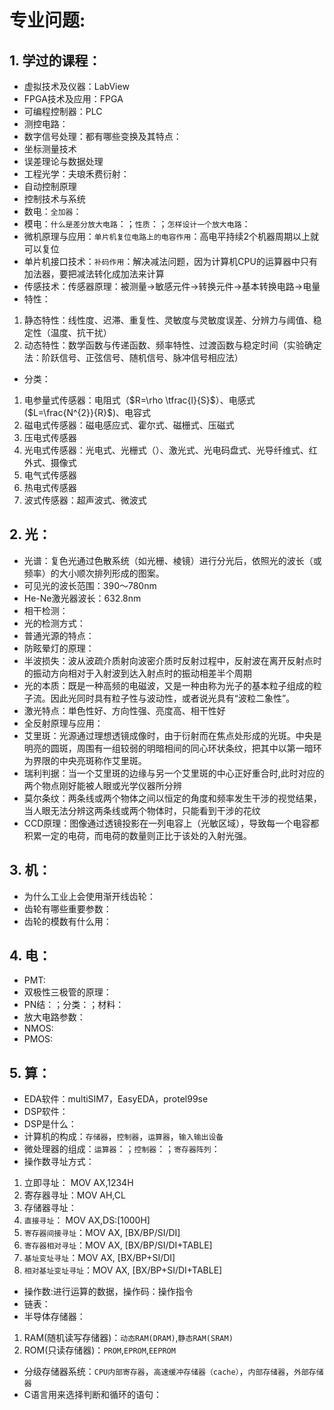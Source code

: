 # 专业问题:
## 1. 学过的课程：
 * 虚拟技术及仪器：LabView
 * FPGA技术及应用：FPGA
 * 可编程控制器：PLC
 * 测控电路：
 * 数字信号处理：都有哪些变换及其特点：
 * 坐标测量技术
 * 误差理论与数据处理
 * 工程光学：夫琅禾费衍射：
 * 自动控制原理
 * 控制技术与系统
 * 数电：`全加器`：
 * 模电：`什么是差分放大电路`：；`性质`：；`怎样设计一个放大电路`：
 * 微机原理与应用：`单片机复位电路上的电容作用`：高电平持续2个机器周期以上就可以复位
 * 单片机接口技术：`补码作用`：解决减法问题，因为计算机CPU的运算器中只有加法器，要把减法转化成加法来计算
 * 传感技术：传感器原理：被测量->敏感元件->转换元件->基本转换电路->电量
 * 特性：
1. 静态特性：线性度、迟滞、重复性、灵敏度与灵敏度误差、分辨力与阈值、稳定性（温度、抗干扰）
2. 动态特性：数学函数与传递函数、频率特性、过渡函数与稳定时间（实验确定法：阶跃信号、正弦信号、随机信号、脉冲信号相应法）
 * 分类：
1. 电参量式传感器：电阻式（$R=\rho \tfrac{l}{S}$）、电感式($L=\frac{N^{2}}{R}$)、电容式
2. 磁电式传感器：磁电感应式、霍尔式、磁栅式、压磁式
3. 压电式传感器
4. 光电式传感器：光电式、光栅式（）、激光式、光电码盘式、光导纤维式、红外式、摄像式
5. 电气式传感器
6. 热电式传感器
7. 波式传感器：超声波式、微波式
 
## 2. 光：
 * 光谱：复色光通过色散系统（如光栅、棱镜）进行分光后，依照光的波长（或频率）的大小顺次排列形成的图案。
 * 可见光的波长范围：390～780nm
 * He-Ne激光器波长：632.8nm
 * 相干检测：
 * 光的检测方式：
 * 普通光源的特点：
 * 防眩晕灯的原理：
 * 半波损失：波从波疏介质射向波密介质时反射过程中，反射波在离开反射点时的振动方向相对于入射波到达入射点时的振动相差半个周期
 * 光的本质：既是一种高频的电磁波，又是一种由称为光子的基本粒子组成的粒子流。因此光同时具有粒子性与波动性，或者说光具有“波粒二象性”。
 * 激光特点：単色性好、方向性强、亮度高、相干性好
 * 全反射原理与应用：
 * 艾里斑：光源通过理想透镜成像时，由于衍射而在焦点处形成的光斑。中央是明亮的圆斑，周围有一组较弱的明暗相间的同心环状条纹，把其中以第一暗环为界限的中央亮斑称作艾里斑。
 * 瑞利判据：当一个艾里斑的边缘与另一个艾里斑的中心正好重合时,此时对应的两个物点刚好能被人眼或光学仪器所分辨
 * 莫尔条纹：两条线或两个物体之间以恒定的角度和频率发生干涉的视觉结果，当人眼无法分辨这两条线或两个物体时，只能看到干涉的花纹
 * CCD原理：图像通过透镜投影在一列电容上（光敏区域），导致每一个电容都积累一定的电荷，而电荷的数量则正比于该处的入射光强。
 
## 3. 机：
 * 为什么工业上会使用渐开线齿轮：
 * 齿轮有哪些重要参数：
 * 齿轮的模数有什么用：
 
## 4. 电：
 * PMT:
 * 双极性三极管的原理：
 * PN结：；分类：；材料：
 * 放大电路参数：
 * NMOS:
 * PMOS:
 
## 5. 算：
 * EDA软件：multiSIM7，EasyEDA，protel99se
 * DSP软件：
 * DSP是什么：
 * 计算机的构成：`存储器`，`控制器`，`运算器`，`输入输出设备`
 * 微处理器的组成：`运算器`：；`控制器`：；`寄存器阵列`：
 * 操作数寻址方式：
1. 立即寻址：  MOV AX,1234H
2. 寄存器寻址：MOV AH,CL
3. 存储器寻址：
  1. `直接寻址`： MOV AX,DS:[1000H]
  2. `寄存器间接寻址`：MOV AX, [BX/BP/SI/DI]
  3. `寄存器相对寻址`：MOV AX, [BX/BP/SI/DI+TABLE]
  4. `基址变址寻址`：MOV AX, [BX/BP+SI/DI]
  5. `相对基址变址寻址`：MOV AX, [BX/BP+SI/DI+TABLE]
 * 操作数:进行运算的数据，操作码：操作指令
 * 链表：
 * 半导体存储器：
1. RAM(随机读写存储器)：`动态RAM(DRAM)`,`静态RAM(SRAM)`
2. ROM(只读存储器)：`PROM`,`EPROM`,`EEPROM`
 * 分级存储器系统：`CPU内部寄存器`，`高速缓冲存储器（cache）`，`内部存储器`，`外部存储器`
 * C语言用来选择判断和循环的语句：
